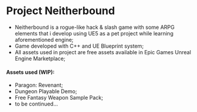 # Project Neitherbound

- Neitherbound is a rogue-like hack & slash game with some ARPG elements that i develop using UE5 as a pet project while learning aforementioned engine;
- Game developed with C++ and UE Blueprint system;
- All assets used in project are free assets available in Epic Games Unreal Engine Marketplace;

#### Assets used (WIP):
- Paragon: Revenant;
- Dungeon Playable Demo;
- Free Fantasy Weapon Sample Pack;
- to be continued...
